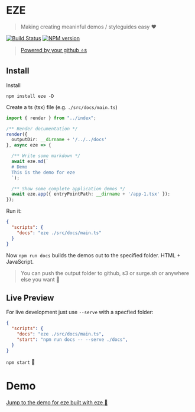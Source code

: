 # EZE

> Making creating meaninful demos / styleguides easy ❤️

[![Build Status][travis-image]][travis-url]
[![NPM version][npm-image]][npm-url]

> [Powered by your github ⭐s](https://github.com/basarat/eze/stargazers)

## Install
Install

`npm install eze -D`

Create a ts (tsx) file (e.g. `./src/docs/main.ts`)

```ts
import { render } from "../index";

/** Render documentation */
render({
  outputDir: __dirname + '/../../docs'
}, async eze => {

  /** Write some markdown */
  await eze.md(`
  # Demo
  This is the demo for eze
  `);

  /** Show some complete application demos */
  await eze.app({ entryPointPath: __dirname + '/app-1.tsx' });
});
```

Run it: 

```json
{
  "scripts": {
    "docs": "eze ./src/docs/main.ts"  
  }
}
```

Now `npm run docs` builds the demos out to the specified folder. HTML + JavaScript. 

> You can push the output folder to github, s3 or surge.sh or anywhere else you want  🌹

## Live Preview

For live development just use `--serve` with a specfied folder:

```json
{
  "scripts": {
    "docs": "eze ./src/docs/main.ts",
    "start": "npm run docs -- --serve ./docs", 
  }
}
```

`npm start` 🌹

# Demo

[Jump to the demo for eze built with eze 📝](http://basarat.com/eze)


[travis-image]:https://travis-ci.org/basarat/eze.svg?branch=master
[travis-url]:https://travis-ci.org/basarat/eze
[npm-image]:https://img.shields.io/npm/v/eze.svg?style=flat
[npm-url]:https://npmjs.org/package/eze
